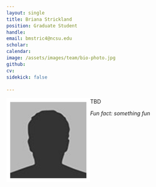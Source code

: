 ```yaml
---
layout: single
title: Briana Strickland
position: Graduate Student
handle: 
email: bmstric4@ncsu.edu
scholar: 
calendar:
image: /assets/images/team/bio-photo.jpg
github: 
cv:
sidekick: false

---
```


<img src="/assets/images/team/bio-photo.jpg" alt="Briana Strickland" width="200"
style="float: left; border: 10px solid #FFF"/> 

TBD

*Fun fact: something fun*
